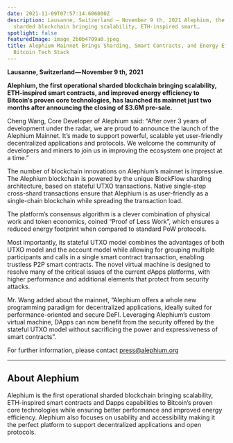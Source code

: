 ```yaml
---
date: 2021-11-09T07:57:14.606000Z
description: Lausanne, Switzerland — November 9 th, 2021 Alephium, the first operational
  sharded blockchain bringing scalability, ETH-inspired smart…
spotlight: false
featuredImage: image_2b0b4709a0.jpeg
title: Alephium Mainnet Brings Sharding, Smart Contracts, and Energy Efficiency to
  Bitcoin Tech Stack
---
```


**Lausanne, Switzerland — November 9 th, 2021**

**Alephium, the first operational sharded blockchain bringing scalability, ETH-inspired smart contracts, and improved energy efficiency to Bitcoin’s proven core technologies, has launched its mainnet just two months after announcing the closing of \$3.6M pre-sale.**

Cheng Wang, Core Developer of Alephium said: “After over 3 years of development under the radar, we are proud to announce the launch of the Alephium Mainnet. It’s made to support powerful, scalable yet user-friendly decentralized applications and protocols. We welcome the community of developers and miners to join us in improving the ecosystem one project at a time.”

The number of blockchain innovations on Alephium’s mainnet is impressive. The Alephium blockchain is powered by the unique BlockFlow sharding architecture, based on stateful UTXO transactions. Native single-step cross-shard transactions ensure that Alephium is as user-friendly as a single-chain blockchain while spreading the transaction load.

The platform’s consensus algorithm is a clever combination of physical work and token economics, coined “Proof of Less Work”, which ensures a reduced energy footprint when compared to standard PoW protocols.

Most importantly, its stateful UTXO model combines the advantages of both UTXO model and the account model while allowing for grouping multiple participants and calls in a single smart contract transaction, enabling trustless P2P smart contracts. The novel virtual machine is designed to resolve many of the critical issues of the current dApps platforms, with higher performance and additional elements that protect from security attacks.

Mr. Wang added about the mainnet, “Alephium offers a whole new programming paradigm for decentralized applications, ideally suited for performance-oriented and secure DeFI. Leveraging Alephium’s custom virtual machine, DApps can now benefit from the security offered by the stateful UTXO model without sacrificing the power and expressiveness of smart contracts”.

For further information, please contact [press@alephium.org](mailto:press@alephium.org)

---

## About Alephium

Alephium is the first operational sharded blockchain bringing scalability, ETH-inspired smart contracts and Dapps capabilities to Bitcoin’s proven core technologies while ensuring better performance and improved energy efficiency. Alephium also focuses on usability and accessibility making it the perfect platform to support decentralized applications and open protocols.
